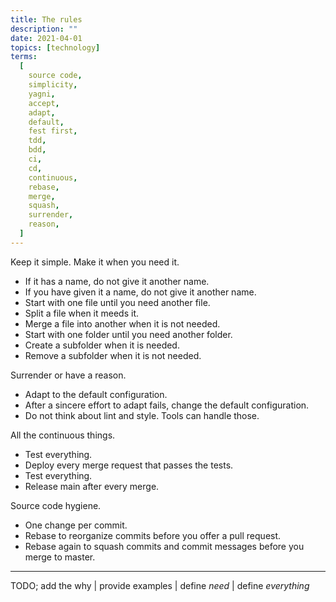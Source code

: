 ```yaml
---
title: The rules
description: ""
date: 2021-04-01
topics: [technology]
terms:
  [
    source code,
    simplicity,
    yagni,
    accept,
    adapt,
    default,
    fest first,
    tdd,
    bdd,
    ci,
    cd,
    continuous,
    rebase,
    merge,
    squash,
    surrender,
    reason,
  ]
---
```


Keep it simple. Make it when you need it.

- If it has a name, do not give it another name.
- If you have given it a name, do not give it another name.
- Start with one file until you need another file.
- Split a file when it meeds it.
- Merge a file into another when it is not needed.
- Start with one folder until you need another folder.
- Create a subfolder when it is needed.
- Remove a subfolder when it is not needed.

Surrender or have a reason.

- Adapt to the default configuration.
- After a sincere effort to adapt fails, change the default configuration.
- Do not think about lint and style. Tools can handle those.

All the continuous things.

- Test everything.
- Deploy every merge request that passes the tests.
- Test everything.
- Release main after every merge.

Source code hygiene.

- One change per commit.
- Rebase to reorganize commits before you offer a pull request.
- Rebase again to squash commits and commit messages before you merge to master.

---

TODO; add the why | provide examples | define _need_ | define _everything_
